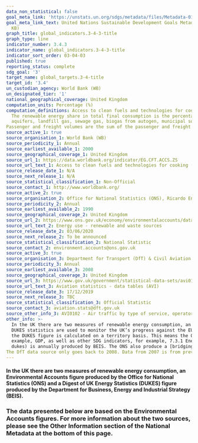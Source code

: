 ```yaml
---
data_non_statistical: false
goal_meta_link: 'https://unstats.un.org/sdgs/metadata/files/Metadata-01-02-01.pdf '
goal_meta_link_text: United Nations Sustainable Development Goals Metadata (PDF 98.2
  KB)
graph_title: global_indicators.3-4-3-title
graph_type: line
indicator_number: 3.4.3
indicator_name: global_indicators.3-4-3-title
indicator_sort_order: 03-04-03
published: true
reporting_status: complete
sdg_goal: '3'
target_name: global_targets.3-4-title
target_id: '3.4'
un_custodian_agency: World Bank (WB)
un_designated_tier: '1'
national_geographical_coverage: United Kingdom
computation_units: Percentage (%)
computation_definitions: Access to clean fuels and technologies for cooking is the proportion of total population primarily using clean cooking fuels and technologies for cooking. Under WHO guidelines, kerosene is excluded from clean cooking fuels.
  The renewable energy share in total final consumption is the percentage of final consumption of energy that is derived from renewable resources. Renewable energy consumption includes consumption of energy derived from hydroelectric power, wind, wave, tidal, solar photovoltaic, geothermal
  aquifers, landfill gas, sewage gas, biogas from autogen, municipal solid waste, poultry litter, straw, wood, charcoal, liquid bio-fuels, bioethanol, biodiesel and biomass.
Passenger and freight volumes are the sum of the passenger and freight volumes reported for the air carriers in terms of number of people and metric tonnes of cargo respectively.
source_active_1: true
source_organisation_1: World Bank (WB)
source_periodicity_1: Annual
source_earliest_available_1: 2000
source_geographical_coverage_1: United Kingdom
source_url_1: https://data.worldbank.org/indicator/EG.CFT.ACCS.ZS
source_url_text_1: Access to clean fuels and technologies for cooking (% of population)
source_release_date_1: N/A
source_next_release_1: N/A
source_statistical_classification_1: Non-Official
source_contact_1: http://www.worldbank.org/
source_active_2: true
source_organisation_2: Office for National Statistics (ONS), Ricardo Energy and Environment
source_periodicity_2: Annual
source_earliest_available_2: 1990
source_geographical_coverage_2: United Kingdom
source_url_2: https://www.ons.gov.uk/economy/environmentalaccounts/datasets/ukenvironmentalaccountsenergyconsumptionfromrenewableandwastesources
source_url_text_2: Energy use - renewable and waste sources
source_release_date_2: 03/06/2020
source_next_release_2: To be announced
source_statistical_classification_2: National Statistic
source_contact_2: environment.accounts@ons.gov.uk 
source_active_3: true
source_organisation_3: Department for Transport (DfT) & Civil Aviation Authority
source_periodicity_3: Annual
source_earliest_available_3: 2008
source_geographical_coverage_3: United Kingdom
source_url_3: https://www.gov.uk/government/statistical-data-sets/avi01-traffic-passenger-numbers-mode-of-travel-to-airport
source_url_text_3: Aviation statistics - data tables (AVI)
source_release_date_3: 17/12/2019
source_next_release_3: TBC
source_statistical_classification_3: Official Statistic 
source_contact_3: aviation.stats@dft.gov.uk
source_other_info_3: AVI0102 - Air traffic by type of service, operator and airport (ODS, 42.6KB)
other_info: >-
  In the UK there are two measures of renewable energy consumption, an Environmental Accounts figure produced by the Office for National Statistics (ONS) and a Digest of UK Energy Statistics (DUKES) figure produced by the Department for Business, Energy and Industrial Strategy (BEIS). The
  DUKES statistics are used to monitor the UK’s progress against the EU Renewable Energy Directive. The ONS National Accounts statistics are compliant with the definitions of the UN System of Environmental Economic Accounting. The ONS statistic is calculated on a residency basis, whereas
  the DUKES figure is calculated on a territory basis. This means the ONS statistic uses data relating to UK residents and UK-registered businesses, regardless of whether they are based in the UK or overseas. This makes the ONS statistic comparable to other National Account statistics, for
  example, GDP, as well as other SDG indicators, for example, 7.3.1 Energy intensity measured in terms of primary energy and GDP. For this reason, the ONS figures have been displayed here. The [DUKES publication](https://www.gov.uk/government/collections/digest-of-uk-energy-statistics-
  dukes) is annually produced by BEIS. The ONS also produce a [bridging table](https://www.ons.gov.uk/economy/environmentalaccounts/datasets/ukenvironmentalaccountsenergybridging) to aid with comparisons between the two measures.
The DfT data source only goes back to 2008. Data from 2007 is from previous release.
---
```

#### In the UK there are two measures of renewable energy consumption, an Environmental Accounts figure produced by the Office for National Statistics (ONS) and a Digest of UK Energy Statistics (DUKES) figure produced by the Department for Business, Energy and Industrial Strategy (BEIS).

### The data presented below are based on the Environmental Accounts figures. For more information about the two sources, please see the Other Information section of the National Metadata at the bottom of this page.


